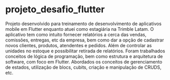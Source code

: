 # projeto_desafio_flutter
Projeto desenvolvido para treinamento de desenvolvimento de aplicativos mobile em Flutter enquanto atuei como estagiária na Trimble Latam. 
O aplicativo tem como intuito fornecer relatórios a cerca das vendas, comissões, entregas, etc da empresa, bem como dar a opção de cadastrar novos clientes, produtos, atendentes e pedidos. Além de controlar as unidades no estoque e possibilitar retirada de relatórios.
Foram trabalhados conceitos de lógica de programação, bem como estrutura e arquitetura de software, com foco em Flutter. Abordados os conceitos de gerenciamento de estados, utilização de blocs, cubits, criação e manipulação de CRUDS, etc.
